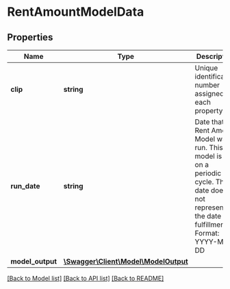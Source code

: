 # RentAmountModelData

## Properties
Name | Type | Description | Notes
------------ | ------------- | ------------- | -------------
**clip** | **string** | Unique identification number assigned to each property. | [optional] 
**run_date** | **string** | Date that the Rent Amount Model was run. This model is run on a periodic cycle. This date does not represent the date of fulfillment. Format: YYYY-MM-DD | [optional] 
**model_output** | [**\Swagger\Client\Model\ModelOutput**](ModelOutput.md) |  | [optional] 

[[Back to Model list]](../../README.md#documentation-for-models) [[Back to API list]](../../README.md#documentation-for-api-endpoints) [[Back to README]](../../README.md)

